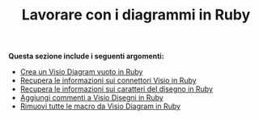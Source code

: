 ﻿---
title: Lavorare con i diagrammi in Ruby
type: docs
weight: 30
url: /it/java/working-with-diagrams-in-ruby/
---
**Questa sezione include i seguenti argomenti:**

- [Crea un Visio Diagram vuoto in Ruby](/diagram/it/java/create-an-empty-visio-diagram-in-ruby/)
- [Recupera le informazioni sui connettori Visio in Ruby](/diagram/it/java/retrieve-visio-connectors-information-in-ruby/)
- [Recupera le informazioni sui caratteri del disegno in Ruby](/diagram/it/java/retrieve-drawing-font-information-in-ruby/)
- [Aggiungi commenti a Visio Disegni in Ruby](/diagram/it/java/add-comments-to-visio-drawings-in-ruby/)
- [Rimuovi tutte le macro da Visio Diagram in Ruby](/diagram/it/java/remove-all-macros-from-the-visio-diagram-in-ruby/)
